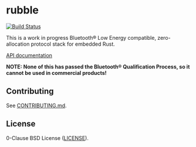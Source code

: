 # rubble

[![Build Status](https://travis-ci.org/jonas-schievink/rubble.svg?branch=master)](https://travis-ci.org/jonas-schievink/rubble)

This is a work in progress Bluetooth® Low Energy compatible, zero-allocation
protocol stack for embedded Rust.

[API documentation](https://jonas-schievink.github.io/rubble/)

**NOTE: None of this has passed the Bluetooth® Qualification Process, so it cannot be used in commercial products!**

## Contributing

See [CONTRIBUTING.md](CONTRIBUTING.md).

## License

0-Clause BSD License ([LICENSE](LICENSE)).
